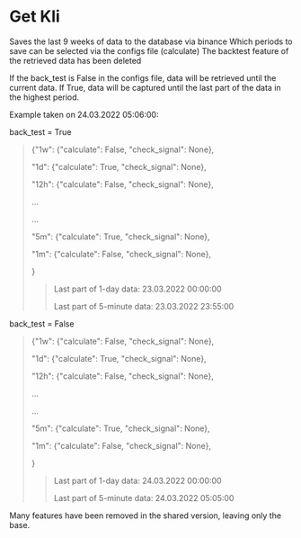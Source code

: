 # Get Kli
Saves the last 9 weeks of data to the database via binance
Which periods to save can be selected via the configs file (calculate)
The backtest feature of the retrieved data has been deleted

If the back_test is False in the configs file, data will be retrieved until the current data. If True, data will be captured until the last part of the data in the highest period.

Example taken on 24.03.2022 05:06:00:

back_test = True
>{"1w": {"calculate": False, "check_signal": None},
>
>"1d": {"calculate": True, "check_signal": None},
>
>"12h": {"calculate": False, "check_signal": None},
>
>...
>
>...
>
>"5m": {"calculate": True, "check_signal": None},
>
>"1m": {"calculate": False, "check_signal": None},
>
>}
>
>>Last part of 1-day data: 23.03.2022 00:00:00
>>
>>Last part of 5-minute data: 23.03.2022 23:55:00

back_test = False
>{"1w": {"calculate": False, "check_signal": None},
>
>"1d": {"calculate": True, "check_signal": None},
>
>"12h": {"calculate": False, "check_signal": None},
>
>...
>
>...
>
>"5m": {"calculate": True, "check_signal": None},
>
>"1m": {"calculate": False, "check_signal": None},
>
>}
>
>>Last part of 1-day data: 24.03.2022 00:00:00
>>
>>Last part of 5-minute data: 24.03.2022 05:05:00

Many features have been removed in the shared version, leaving only the base.
